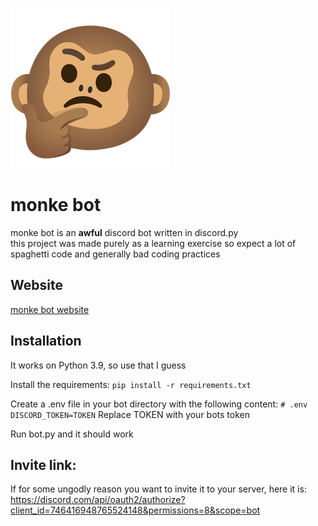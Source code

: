 ![monke bot logo](/media/logo.png)
# monke bot

monke bot is an **awful** discord bot written in discord.py  
this project was made purely as a learning exercise so expect a lot of spaghetti code and generally bad coding practices

## Website
[monke bot website](https://karol520.github.io/monke-bot-website/)
## Installation
It works on Python 3.9, so use that I guess

Install the requirements:
`pip install -r requirements.txt`

Create a .env file in your bot directory with the following content:
`# .env  `
`DISCORD_TOKEN=TOKEN`
Replace TOKEN with your bots token

Run bot.py and it should work

## Invite link:
If for some ungodly reason you want to invite it to your server, here it is:  
https://discord.com/api/oauth2/authorize?client_id=746416948765524148&permissions=8&scope=bot
